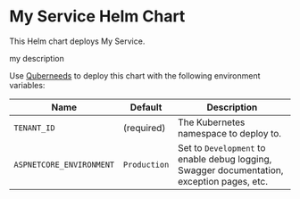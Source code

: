 # My Service Helm Chart

This Helm chart deploys My Service.

my description

Use [Quberneeds](https://github.com/AXOOM/Quberneeds) to deploy this chart with the following environment variables:

| Name                     | Default      | Description                                                                                |
|--------------------------|--------------|--------------------------------------------------------------------------------------------|
| `TENANT_ID`              | (required)   | The Kubernetes namespace to deploy to.                                                     |
| `ASPNETCORE_ENVIRONMENT` | `Production` | Set to `Development` to enable debug logging, Swagger documentation, exception pages, etc. |
